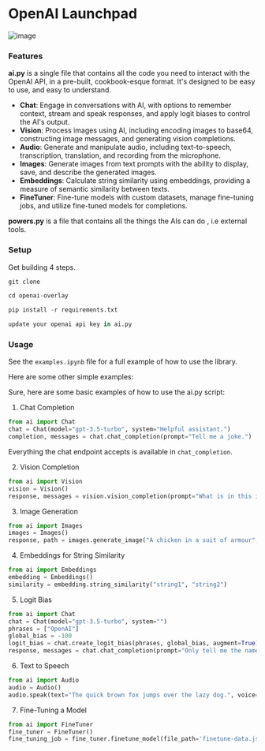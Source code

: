 # OpenAI Launchpad

![image](https://github.com/samshapley/openai-launchpad/assets/93387313/183fc535-4d6d-4dc7-a933-122309670c90)

### Features

**ai.py** is a single file that contains all the code you need to interact with the OpenAI API, in a pre-built, cookbook-esque format. It's designed to be easy to use, and easy to understand.

- **Chat**: Engage in conversations with AI, with options to remember context, stream and speak responses, and apply logit biases to control the AI's output.
- **Vision**: Process images using AI, including encoding images to base64, constructing image messages, and generating vision completions.
- **Audio**: Generate and manipulate audio, including text-to-speech, transcription, translation, and recording from the microphone.
- **Images**: Generate images from text prompts with the ability to display, save, and describe the generated images.
- **Embeddings**: Calculate string similarity using embeddings, providing a measure of semantic similarity between texts.
- **FineTuner**: Fine-tune models with custom datasets, manage fine-tuning jobs, and utilize fine-tuned models for completions.

**powers.py** is a file that contains all the things the AIs can do , i.e external tools.

### Setup

Get building 4 steps.

```python
git clone 

cd openai-overlay

pip install -r requirements.txt

update your openai api key in ai.py
```


### Usage

See the `examples.ipynb` file for a full example of how to use the library.

Here are some other simple examples:

Sure, here are some basic examples of how to use the ai.py script:

1. Chat Completion

```python
from ai import Chat
chat = Chat(model="gpt-3.5-turbo", system="Helpful assistant.")
completion, messages = chat.chat_completion(prompt="Tell me a joke.")
```

Everything the chat endpoint accepts is available in `chat_completion`.

2. Vision Completion

```python
from ai import Vision
vision = Vision()
response, messages = vision.vision_completion(prompt="What is in this image?", image_paths=["path_to_your_image.jpg"])
```

3. Image Generation

```python
from ai import Images
images = Images()
response, path = images.generate_image("A chicken in a suit of armour", display_image=True, save_image=True)
```

4. Embeddings for String Similarity

```python
from ai import Embeddings
embedding = Embeddings()
similarity = embedding.string_similarity("string1", "string2")
```

5. Logit Bias

```python
from ai import Chat
chat = Chat(model="gpt-3.5-turbo", system="")
phrases = ["OpenAI"]
global_bias = -100
logit_bias = chat.create_logit_bias(phrases, global_bias, augment=True)
response, messages = chat.chat_completion(prompt="Only tell me the name of the company who developed you.", logit_bias=logit_bias)
```

6. Text to Speech

```python
from ai import Audio
audio = Audio()
audio.speak(text="The quick brown fox jumps over the lazy dog.", voice='echo')
```

7. Fine-Tuning a Model

```python
from ai import FineTuner
fine_tuner = FineTuner()
fine_tuning_job = fine_tuner.finetune_model(file_path='finetune-data.jsonl', batch_size='12', learning_rate_multiplier='0.0001', model_name='gpt-3.5-turbo', suffix='example', n_epochs=10)
```

